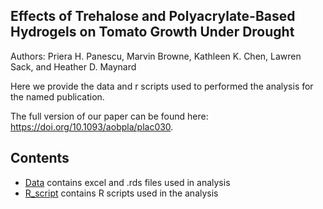 ## **Effects of Trehalose and Polyacrylate-Based Hydrogels on Tomato Growth Under Drought**

Authors: Priera H. Panescu, Marvin Browne, Kathleen K. Chen, Lawren Sack, and Heather D. Maynard

Here we provide the data and r scripts used to performed the analysis for the named publication. 

The full version of our paper can be found here: https://doi.org/10.1093/aobpla/plac030. 

## **Contents**

* [Data](data/) contains excel and .rds  files used in analysis
* [R_script](r_script/) contains R scripts used in the analysis
